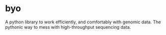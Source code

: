 # byo

A python library to work efficiently, and comfortably with genomic data. The pythonic way to mess with high-throughput sequencing data.
